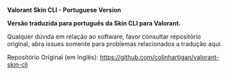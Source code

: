 **Valorant Skin CLI - Portuguese Version**

__Versão traduzida para português da Skin CLI para Valorant.__

Qualquer dúvida em relação ao software, favor consultar repositório original, abra issues somente para problemas relacionados a tradução aqui.

Repositório Original (em Inglês):
https://github.com/colinhartigan/valorant-skin-cli

